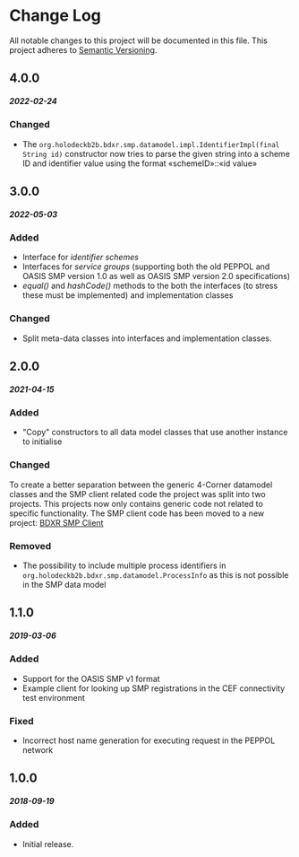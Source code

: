 # Change Log
All notable changes to this project will be documented in this file.
This project adheres to [Semantic Versioning](http://semver.org/).

## 4.0.0
##### 2022-02-24
### Changed
* The `org.holodeckb2b.bdxr.smp.datamodel.impl.IdentifierImpl(final String id)` constructor now tries to parse the
  given string into a scheme ID and identifier value using the format «schemeID»::«id value»

## 3.0.0
##### 2022-05-03
### Added
* Interface for _identifier schemes_
* Interfaces for _service groups_ (supporting both the old PEPPOL and OASIS SMP version 1.0 as well as OASIS SMP
  version 2.0 specifications)
* _equal()_ and _hashCode()_ methods to the both the interfaces (to stress these must be implemented) and implementation
  classes

### Changed
* Split meta-data classes into interfaces and implementation classes.

## 2.0.0
##### 2021-04-15
### Added
* "Copy" constructors to all data model classes that use another instance to initialise

### Changed
To create a better separation between the generic 4-Corner datamodel classes and the SMP client related code the project was split into two projects.
This projects now only contains generic code not related to specific functionality. The SMP client code has been moved to a new project:
[BDXR SMP Client](https://github.com/holodeck-b2b/bdxr-smp-client)

### Removed
* The possibility to include multiple process identifiers in `org.holodeckb2b.bdxr.smp.datamodel.ProcessInfo` as this is not
  possible in the SMP data model

## 1.1.0
##### 2019-03-06
### Added
* Support for the OASIS SMP v1 format
* Example client for looking up SMP registrations in the CEF connectivity test environment

### Fixed
* Incorrect host name generation for executing request in the PEPPOL network

## 1.0.0
##### 2018-09-19
### Added
* Initial release.

